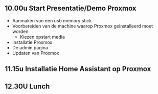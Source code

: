 ## 10.00u Start Presentatie/Demo Proxmox
* Aanmaken van een usb memory stick
* Voorbereiden van de machine waarop Proxmox geinstalleerd moet worden
  * Kiezen opstart media
* Installatie Proxmox
* De admin pagina
* Updaten van Proxmox



## 11.15u Installatie Home Assistant op Proxmox

## 12.30U Lunch
